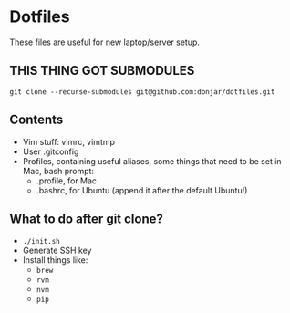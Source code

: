 # Dotfiles

These files are useful for new laptop/server setup.

## THIS THING GOT SUBMODULES
`git clone --recurse-submodules git@github.com:donjar/dotfiles.git`

## Contents
- Vim stuff: vimrc, vimtmp
- User .gitconfig
- Profiles, containing useful aliases, some things that need to be set in Mac, bash prompt:
  - .profile, for Mac
  - .bashrc, for Ubuntu (append it after the default Ubuntu!)

## What to do after git clone?
- `./init.sh`
- Generate SSH key
- Install things like:
  - `brew`
  - `rvm`
  - `nvm`
  - `pip`
